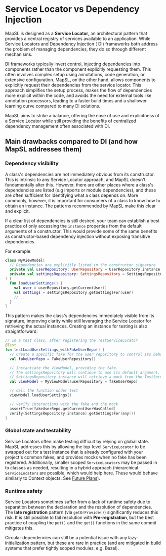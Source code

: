 # Service Locator vs Dependency Injection

MapSL is designed as a **Service Locator**, an architectural pattern that provides a central
registry of services available to an application. While Service Locators and Dependency Injection (
DI) frameworks both address the problem of managing dependencies, they do so through different
mechanisms.

DI frameworks typically invert control, injecting dependencies into components rather
than the component explicitly requesting them. This often involves complex setup using annotations,
code generation, or extensive configuration. MapSL, on the other hand, allows components to
explicitly request their dependencies from the service locator. This approach simplifies the setup
process, makes the flow of dependencies more explicit within the code, and avoids the need for
external tools like annotation processors, leading to a faster build times and a shallower learning
curve compared to many DI solutions.

MapSL aims to strike a balance, offering the ease of use and explicitness of a Service Locator while
still providing the benefits of centralized dependency management often associated with DI.

## Main drawbacks compared to DI (and how MapSL addresses them)

### Dependency visibility

A class's dependencies are not immediately obvious from its constructor. This is intrinsic to any
Service Locator approach, and MapSL doesn't fundamentally alter this. However, there are other
places where a class's dependencies are listed (e.g imports or module dependencies), and these are
often sufficient for identifying what a class depends on. More commonly, however, it is important
for consumers of a class to know how to obtain an instance. The patterns recommended by MapSL make
this clear and explicit.

If a clear list of dependencies is still desired, your team can establish a best practice of
only accessing the `instance` properties from the default arguments of a constructor. This
would provide some of the same benefits as constructor-based dependency injection without
exposing transitive dependencies.

For example:

```kotlin
class MyViewModel(
  // Dependencies are explicitly listed in the constructor signature
  private val userRepository: UserRepository = UserRepository.instance,
  private val settingsRepository: SettingsRepository = SettingsRepository.instance
) {
  fun loadUserSettings() {
    val user = userRepository.getCurrentUser()
    val settings = settingsRepository.getSettingsFor(user)
    // ...
  }
}
```

This pattern makes the class's dependencies immediately visible from its signature, improving
clarity while still leveraging the Service Locator for retrieving the actual instances. Creating an
instance for testing is also straightforward:

```kotlin
// In a test class, after registering the TestServiceLocator
@Test
fun testLoadUserSettings_withFakeUserRepo() {
  // Create a specific fake for the user repository to control its behavior
  val fakeUserRepo = FakeUserRepository()

  // Instantiate the ViewModel, providing the fake.
  // The settingsRepository will continue to use its default argument. In a test environment, 
  // SettingsRepository.instance will retrieve a mock from the TestServiceLocator.
  val viewModel = MyViewModel(userRepository = fakeUserRepo)

  // Call the function under test
  viewModel.loadUserSettings()

  // Verify interactions with the fake and the mock
  assertTrue(fakeUserRepo.getCurrentUserWasCalled)
  verify(SettingsRepository.instance).getSettingsFor(any())
}
```

### Global state and testability

Service Locators often make testing difficult by relying on global state. MapSL addresses this by
allowing the top-level `ServiceLocator` to be swapped out for a test instance that is already
configured with your project's common fakes, and provides mocks when no fake has been registered.
Additionally, smaller scoped `ServiceLocators` may be passed in to classes as needed, resulting in a
hybrid approach (hierarchical `ServiceLocators` are possible, which would help here. These would
behave similarly to Context objects. See [Future Plans](../README.md#future-plans)).

### Runtime safety

Service Locators sometimes suffer from a lack of runtime safety due to separation between the
declaration and the resolution of dependencies. The **late registration** pattern (via
`getOrProvide()`) significantly reduces this risk. It is still possible to fail resolution with
**Pre-registration**, but the best practice of coupling the `put()` and the `get()` functions in the
same commit mitigates this.

Circular dependencies can still be a potential issue with any lazy-initialization pattern, but these
are rare in practice (and are mitigated in build systems that prefer tightly scoped modules, e.g.
Bazel).